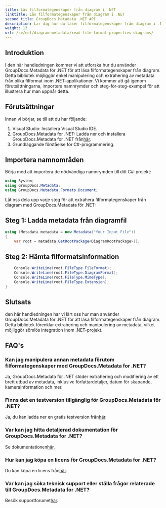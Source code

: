 ```yaml
---
title: Läs filformategenskaper från diagram i .NET
linktitle: Läs filformategenskaper från diagram i .NET
second_title: GroupDocs.Metadata .NET API
description: Lär dig hur du läser filformategenskaper från diagram i .NET med hjälp av GroupDocs.Metadata. Extrahera detaljerad metadata utan ansträngning.
weight: 13
url: /sv/net/diagram-metadata/read-file-format-properties-diagrams/
---
```

## Introduktion
I den här handledningen kommer vi att utforska hur du använder GroupDocs.Metadata för .NET för att läsa filformategenskaper från diagram. Detta bibliotek möjliggör enkel manipulering och extrahering av metadata från olika filformat inom .NET-applikationer. Vi kommer att gå igenom förutsättningarna, importera namnrymder och steg-för-steg-exempel för att illustrera hur man uppnår detta.

## Förutsättningar
Innan vi börjar, se till att du har följande:
1. Visual Studio: Installera Visual Studio IDE.
2.  GroupDocs.Metadata for .NET: Ladda ner och installera GroupDocs.Metadata for .NET från[här](https://releases.groupdocs.com/metadata/net/).
3. Grundläggande förståelse för C#-programmering.

## Importera namnområden
Börja med att importera de nödvändiga namnrymden till ditt C#-projekt:
```csharp
using System;
using GroupDocs.Metadata;
using GroupDocs.Metadata.Formats.Document;
```

Låt oss dela upp varje steg för att extrahera filformategenskaper från diagram med GroupDocs.Metadata för .NET:
## Steg 1: Ladda metadata från diagramfil
```csharp
using (Metadata metadata = new Metadata("Your Input File"))
{
    var root = metadata.GetRootPackage<DiagramRootPackage>();
```
## Steg 2: Hämta filformatsinformation
```csharp
    Console.WriteLine(root.FileType.FileFormat);
    Console.WriteLine(root.FileType.DiagramFormat);
    Console.WriteLine(root.FileType.MimeType);
    Console.WriteLine(root.FileType.Extension);
}
```

## Slutsats
den här handledningen har vi lärt oss hur man använder GroupDocs.Metadata för .NET för att läsa filformategenskaper från diagram. Detta bibliotek förenklar extrahering och manipulering av metadata, vilket möjliggör sömlös integration inom .NET-projekt.

## FAQ's
### Kan jag manipulera annan metadata förutom filformategenskaper med GroupDocs.Metadata for .NET?
Ja, GroupDocs.Metadata för .NET stöder extrahering och modifiering av ett brett utbud av metadata, inklusive författardetaljer, datum för skapande, kamerainformation och mer.
### Finns det en testversion tillgänglig för GroupDocs.Metadata för .NET?
 Ja, du kan ladda ner en gratis testversion från[här](https://releases.groupdocs.com/).
### Var kan jag hitta detaljerad dokumentation för GroupDocs.Metadata for .NET?
 Se dokumentationen[här](https://tutorials.groupdocs.com/metadata/net/).
### Hur kan jag köpa en licens för GroupDocs.Metadata for .NET?
 Du kan köpa en licens från[här](https://purchase.groupdocs.com/buy).
### Var kan jag söka teknisk support eller ställa frågor relaterade till GroupDocs.Metadata for .NET?
 Besök supportforumet[här](https://forum.groupdocs.com/c/metadata/14).